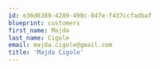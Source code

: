 ```yaml
---
id: e36d6389-4289-490c-847e-f437ccfadbaf
blueprint: customers
first_name: Majda
last_name: Cigole
email: majda.cigole@gmail.com
title: 'Majda Cigole'
---
```

